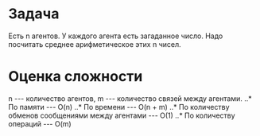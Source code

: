 # Задача
Есть n агентов. У каждого агента есть загаданное число. Надо посчитать среднее арифметическое этих n чисел.

# Оценка сложности
n --- количество агентов, m --- количество связей между агентами.
..* По памяти --- O(n)
..* По времени --- O(n + m)
..* По количеству обменов сообщениями между агентами --- O(1)
..* По количеству операций --- O(m)

